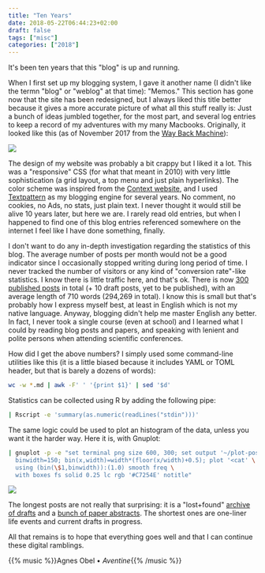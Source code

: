 ```yaml
---
title: "Ten Years"
date: 2018-05-22T06:44:23+02:00
draft: false
tags: ["misc"]
categories: ["2018"]
---
```

It's been ten years that this "blog" is up and running.

<!--more-->

When I first set up my blogging system, I gave it another name (I didn't like the termn "blog" or "weblog" at that time): "Memos." This section has gone now that the site has been redesigned, but I always liked this title better because it gives a more accurate picture of what all this stuff really is: Just a bunch of ideas jumbled together, for the most part, and several log entries to keep a record of my adventures with my many Macbooks. Originally, it looked like this (as of November 2017 from the [Way Back Machine](https://web.archive.org/web/*/http://aliquote.org/memos)):

![](/img/2018-05-22-08-01-43.png)

The design of my website was probably a bit crappy but I liked it a lot. This was a "responsive" CSS (for what that meant in 2010) with very little sophistication (a grid layout, a top menu and just plain hyperlinks). The color scheme was inspired from the [Context website](http://www.pragma-ade.nl), and I used [Textpattern](https://textpattern.com) as my blogging engine for several years. No comment, no cookies, no Ads, no stats, just plain text. I never thought it would still be alive 10 years later, but here we are. I rarely read old entries, but when I happened to find one of this blog entries referenced somewhere on the internet I feel like I have done something, finally. 

I don't want to do any in-depth investigation regarding the statistics of this blog. The average number of posts per month would not be a good indicator since I occasionally stopped writing during long period of time. I never tracked the number of visitors or any kind of "conversion rate"-like statistics. I know there is little traffic here, and that's ok. There is now [300 published posts](/post) in total (+ 10 draft posts, yet to be published), with an average length of 710 words (294,269 in total). I know this is small but that's probably how I express myself best, at least in English which is not my native language. Anyway, blogging didn't help me master English any better. In fact, I never took a single course (even at school) and I learned what I could by reading blog posts and papers, and speaking with lenient and polite persons when attending scientific conferences. 

How did I get the above numbers? I simply used some command-line utilities like this (it is a little biased because it includes YAML or TOML header, but that is barely a dozens of words):

```sh
wc -w *.md | awk -F' ' '{print $1}' | sed '$d'
```

Statistics can be collected using R by adding the following pipe: 

```sh
| Rscript -e 'summary(as.numeric(readLines("stdin")))' 
```

The same logic could be used to plot an histogram of the data, unless you want it the harder way. Here it is, with Gnuplot:

```sh
| gnuplot -p -e "set terminal png size 600, 300; set output '~/plot-posts.png'; \
  binwidth=150; bin(x,width)=width*(floor(x/width)+0.5); plot '<cat' \
  using (bin(\$1,binwidth)):(1.0) smooth freq \
  with boxes fs solid 0.25 lc rgb '#C7254E' notitle"
```

![](/img/plot-posts.png)

The longest posts are not really that surprising: it is a "lost+found" [archive of drafts](/post/lost-found-2010) and a [bunch of paper abstracts](/post/bunch-of-papers-statistics-medicine). The shortest ones are one-liner life events and current drafts in progress.

All that remains is to hope that everything goes well and that I can continue these digital ramblings.

{{% music %}}Agnes Obel • *Aventine*{{% /music %}}
